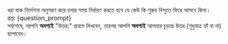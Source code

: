 ধরা যাক নির্দেশনা অনুসরণ করে চলার সময় নির্ধারণ করতে হবে যে কেউ কি শুরুর বিন্দুতে ফিরে আসবে কিনা।  
প্রশ্ন: {question_prompt}  
সর্বশেষে, আপনি **অবশ্যই** "উত্তর:" প্রথমে লিখবেন, তারপর আপনি **অবশ্যই** আপনার চূড়ান্ত উত্তর (শুধুমাত্র হ্যাঁ বা না) ছাপাবেন।
